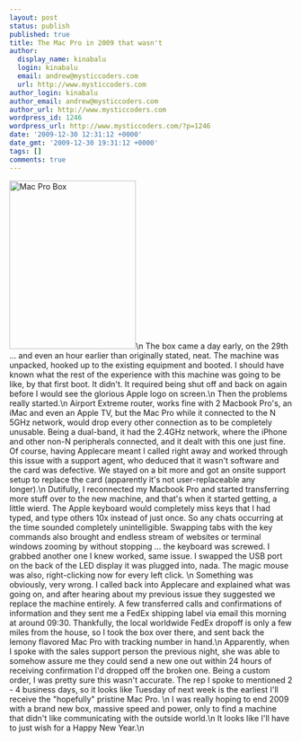 ```yaml
---
layout: post
status: publish
published: true
title: The Mac Pro in 2009 that wasn't
author:
  display_name: kinabalu
  login: kinabalu
  email: andrew@mysticcoders.com
  url: http://www.mysticcoders.com
author_login: kinabalu
author_email: andrew@mysticcoders.com
author_url: http://www.mysticcoders.com
wordpress_id: 1246
wordpress_url: http://www.mysticcoders.com/?p=1246
date: '2009-12-30 12:31:12 +0000'
date_gmt: '2009-12-30 19:31:12 +0000'
tags: []
comments: true
---
```

<img src="http://www.mysticcoders.com/wp-content/uploads/2009/12/3343842511_2a6c552455_b-225x300.jpg" alt="Mac Pro Box" title="Mac Pro Box" width="225" height="300" class="alignnone size-medium wp-image-1256" />\n
The box came a day early, on the 29th ... and even an hour earlier than originally stated, neat.  The machine was unpacked, hooked up to the existing equipment and booted.  I should have known what the rest of the experience with this machine was going to be like, by that first boot.  It didn't.  It required being shut off and back on again before I would see the glorious Apple logo on screen.\n
Then the problems really started.\n
Airport Extreme router, works fine with 2 Macbook Pro's, an iMac and even an Apple TV, but the Mac Pro while it connected to the N 5GHz network, would drop every other connection as to be completely unusable.  Being a dual-band, it had the 2.4GHz network, where the iPhone and other non-N peripherals connected, and it dealt with this one just fine.  Of course, having Applecare meant I called right away and worked through this issue with a support agent,  who deduced that it wasn't software and the card was defective.  We stayed on a bit more and got an onsite support setup to replace the card (apparently it's not user-replaceable any longer).\n
Dutifully, I reconnected my Macbook Pro and started transferring more stuff over to the new machine, and that's when it started getting, a little wierd.  The Apple keyboard would completely miss keys that I had typed, and type others 10x instead of just once.  So any chats occurring at the time sounded completely unintelligible.  Swapping tabs with the key commands also brought and endless stream of websites or terminal windows zooming by without stopping ... the keyboard was screwed.  I grabbed another one I knew worked, same issue.  I swapped the USB port on the back of the LED display it was plugged into, nada.  The magic mouse was also, right-clicking now for every left click.  \n
Something was obviously, very wrong.  I called back into Applecare and explained what was going on, and after hearing about my previous issue they suggested we replace the machine entirely.  A few transferred calls and confirmations of information and they sent me a FedEx shipping label via email this morning at around 09:30.  Thankfully, the local worldwide FedEx dropoff is only a few miles from the house, so I took the box over there, and sent back the lemony flavored Mac Pro with tracking number in hand.\n
Apparently, when I spoke with the sales support person the previous night, she was able to somehow assure me they could send a new one out within 24 hours of receiving confirmation I'd dropped off the broken one.  Being a custom order, I was pretty sure this wasn't accurate.  The rep I spoke to mentioned 2 - 4 business days, so it looks like Tuesday of next week is the earliest I'll receive the "hopefully" pristine Mac Pro.  \n
I was really hoping to end 2009 with a brand new box, massive speed and power, only to find a machine that didn't like communicating with the outside world.\n
It looks like I'll have to just wish for a Happy New Year.\n
